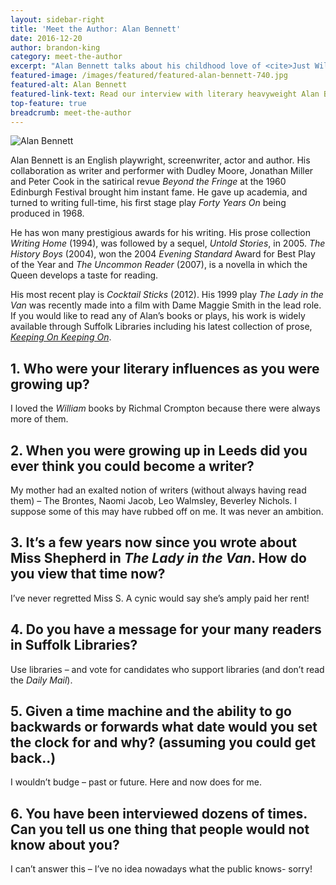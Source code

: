 ```yaml
---
layout: sidebar-right
title: 'Meet the Author: Alan Bennett'
date: 2016-12-20
author: brandon-king
category: meet-the-author
excerpt: "Alan Bennett talks about his childhood love of <cite>Just William</cite> and his mother's exaltation of writers, and encourages readers to use their local libraries"
featured-image: /images/featured/featured-alan-bennett-740.jpg
featured-alt: Alan Bennett
featured-link-text: Read our interview with literary heavyweight Alan Bennett.
top-feature: true
breadcrumb: meet-the-author
---
```


![Alan Bennett](/images/featured/featured-alan-bennett.jpg)

Alan Bennett is an English playwright, screenwriter, actor and author. His collaboration as writer and performer with Dudley Moore, Jonathan Miller and Peter Cook in the satirical revue <cite>Beyond the Fringe</cite> at the 1960 Edinburgh Festival brought him instant fame. He gave up academia, and turned to writing full-time, his first stage play <cite>Forty Years On</cite> being produced in 1968.

He has won many prestigious awards for his writing. His prose collection <cite>Writing Home</cite> (1994), was followed by a sequel, <cite>Untold Stories</cite>, in 2005. <cite>The History Boys</cite> (2004), won the 2004 <cite>Evening Standard</cite> Award for Best Play of the Year and <cite>The Uncommon Reader</cite> (2007), is a novella in which the Queen develops a taste for reading.

His most recent play is <cite>Cocktail Sticks</cite> (2012). His 1999 play <cite>The Lady in the Van</cite> was recently made into a film with Dame Maggie Smith in the lead role. If you would like to read any of Alan’s books or plays, his work is widely available through Suffolk Libraries including his latest collection of prose, <a href="https://suffolk.spydus.co.uk/cgi-bin/spydus.exe/ENQ/OPAC/BIBENQ?BRN=2043278"><cite>Keeping On Keeping On</cite></a>.

## 1. Who were your literary influences as you were growing up?

I loved the <cite>William</cite> books by Richmal Crompton because there were always more of them.

## 2. When you were growing up in Leeds did you ever think you could become a writer?

My mother had an exalted notion of writers (without always having read them) – The Brontes, Naomi Jacob, Leo Walmsley, Beverley Nichols. I suppose some of this may have rubbed off on me. It was never an ambition.

## 3. It’s a few years now since you wrote about Miss Shepherd in <cite>The Lady in the Van</cite>. How do you view that time now?

I’ve never regretted Miss S. A cynic would say she’s amply paid her rent!

## 4. Do you have a message for your many readers in Suffolk Libraries?

Use libraries – and vote for candidates who support libraries (and don’t read the <cite>Daily Mail</cite>).

## 5. Given a time machine and the ability to go backwards or forwards what date would you set the clock for and why? (assuming you could get back..)

I wouldn’t budge – past or future. Here and now does for me.

## 6. You have been interviewed dozens of times. Can you tell us one thing that people would not know about you?

I can’t answer this – I’ve no idea nowadays what the public knows- sorry!
